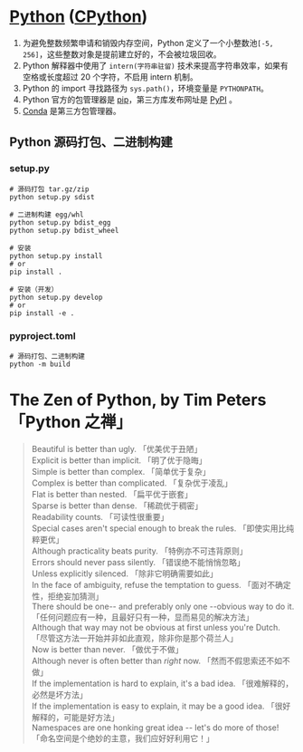 # [Python](https://www.python.org/) ([CPython](https://github.com/python/cpython))

1. 为避免整数频繁申请和销毁内存空间，Python 定义了一个小整数池`[-5, 256]`，这些整数对象是提前建立好的，不会被垃圾回收。
2. Python 解释器中使用了 `intern(字符串驻留)` 技术来提高字符串效率，如果有空格或长度超过 20 个字符，不启用 intern 机制。
3. Python 的 import 寻找路径为 `sys.path()`，环境变量是 `PYTHONPATH`。
4. Python 官方的包管理器是 [pip](pip.md)，第三方库发布网址是 [PyPI](https://pypi.org/) 。
5. [Conda](Conda.md) 是第三方包管理器。

## Python 源码打包、二进制构建

### setup.py

```shell
# 源码打包 tar.gz/zip
python setup.py sdist

# 二进制构建 egg/whl
python setup.py bdist_egg
python setup.py bdist_wheel

# 安装
python setup.py install
# or
pip install .

# 安装（开发）
python setup.py develop
# or
pip install -e .
```

### pyproject.toml

```shell
# 源码打包、二进制构建
python -m build
```

# The Zen of Python, by Tim Peters 「Python 之禅」

> Beautiful is better than ugly. 「优美优于丑陋」<br>
> Explicit is better than implicit. 「明了优于隐晦」<br>
> Simple is better than complex. 「简单优于复杂」<br>
> Complex is better than complicated. 「复杂优于凌乱」<br>
> Flat is better than nested. 「扁平优于嵌套」<br>
> Sparse is better than dense. 「稀疏优于稠密」<br>
> Readability counts. 「可读性很重要」<br>
> Special cases aren't special enough to break the rules. 「即使实用比纯粹更优」<br>
> Although practicality beats purity. 「特例亦不可违背原则」<br>
> Errors should never pass silently. 「错误绝不能悄悄忽略」<br>
> Unless explicitly silenced. 「除非它明确需要如此」<br>
> In the face of ambiguity, refuse the temptation to guess. 「面对不确定性，拒绝妄加猜测」<br>
> There should be one-- and preferably only one --obvious way to do it.
> 「任何问题应有一种，且最好只有一种，显而易见的解决方法」<br>
> Although that way may not be obvious at first unless you're Dutch.
> 「尽管这方法一开始并非如此直观，除非你是那个荷兰人」<br>
> Now is better than never. 「做优于不做」<br>
> Although never is often better than *right* now. 「然而不假思索还不如不做」<br>
> If the implementation is hard to explain, it's a bad idea. 「很难解释的，必然是坏方法」<br>
> If the implementation is easy to explain, it may be a good idea. 「很好解释的，可能是好方法」<br>
> Namespaces are one honking great idea -- let's do more of those! 「命名空间是个绝妙的主意，我们应好好利用它！」<br>
